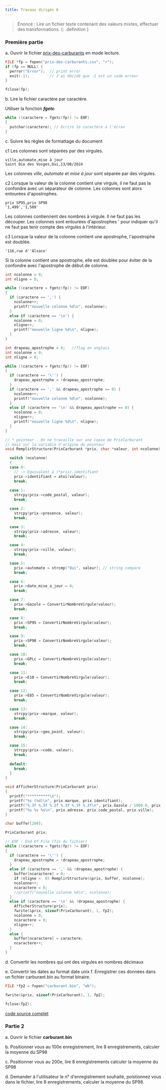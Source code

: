 ```yaml
---
title: Travaux dirigés 6
---
```


> Énoncé : Lire un fichier texte contenant des valeurs mixtes, effectuer des transformations.
{: .definition }

### Première partie

a. Ouvrir le fichier [prix-des-carburants](prix-des-carburants.csv) en mode lecture.

```c
FILE *fp = fopen("prix-des-carburants.csv", "r");
if (fp == NULL) {
  perror("Error");  // print error
  exit(-1);         // J'ai décidé que -1 est un code erreur
}

fclose(fp);
```

b. Lire le fichier caractère par caractère.

Utiliser la fonction ***fgetc***

```c
while ((caractere = fgetc(fp)) != EOF) 
{
  putchar(caractere); // Ecrire le caractère à l'écran
}
```

c. Suivre les règles de formattage du document

c1 Les colonnes sont séparées par des virgules. 

```
ville,automate,mise à jour
Saint Die des Vosges,Oui,13/08/2024
```

Les colonnes _ville_, _automate_ et _mise à jour_ sont séparée par des virgules.

c2 Lorsque la valeur de la colonne contient une virgule, il ne faut pas la confondre avec un séparateur de colonne. Les colonnes sont alors entourées d'apostrophes.

```
prix SP95,prix SP98
'1,499','1,509'
```

Les colonnes contiennent des nombres à virgule. Il ne faut pas les découper. Les colonnes sont entourées d'apostrophes ' pour indiquer qu'il ne faut pas tenir compte des virgules à l'intérieur.

c3 Lorsque la valeur de la colonne contient une apostrophe, l'apostrophe est doublée.

```
'116,rue d''Alsace'
```

Si la colonne contient une apostrophe, elle est doublée pour éviter de la confondre avec l'apostrophe de début de colonne.

```c
int ncolonne = 0;
int nligne = 0;

while ((caractere = fgetc(fp)) != EOF) 
{
  if (caractere == ',') {
    ncolonne++;
    printf("nouvelle colonne %d\n", ncolonne);
  } 
  else if (caractere == '\n') {
    ncolonne = 0;
    nligne++;
    printf("nouvelle ligne %d\n", nligne);
  }  
}
```


```c
int drapeau_apostrophe = 0;   //flag en anglais
int ncolonne = 0;
int nligne = 0;

while ((caractere = fgetc(fp)) != EOF) 
{
  if (caractere == '\'') {
    drapeau_apostrophe = !drapeau_apostrophe;
  }
  if (caractere == ',' && drapeau_apostrophe == 0) {
    ncolonne++;
    printf("nouvelle colonne %d\n", ncolonne);
  } 
  else if (caractere == '\n' && drapeau_apostrophe == 0) {
    ncolonne = 0;
    nligne++;
    printf("nouvelle ligne %d\n", nligne);
  }  
}
```

```c
// * pointeur . On ne travaille sur une copie de PrixCarburant
// mais sur la variable d'origine du pointeur
void RemplirStructure(PrixCarburant *prix, char *valeur, int ncolonne) {

  switch (ncolonne)
  {
  case 0:
    // -> Equivalent à (*prix).identifiant
    prix->identifiant = atoi(valeur);
    break;
  
  case 1:
    strcpy(prix->code_postal, valeur);
    break;

  case 2:
    strcpy(prix->presence, valeur);
    break;

  case 3:
    strcpy(prix->adresse, valeur);
    break;

  case 4:
    strcpy(prix->ville, valeur);
    break;

  case 5:
    prix->automate = strcmp("Oui", valeur); // string compare
    break;

  case 6:
    prix->date_mise_a_jour = 0;
    break;

  case 7:
    prix->Gazole = ConvertirNombreVirgule(valeur);
    break;

  case 8:
    prix->SP95 = ConvertirNombreVirgule(valeur);
    break;

  case 9:
    prix->SP98 = ConvertirNombreVirgule(valeur);
    break;

  case 10:
    prix->GPLc = ConvertirNombreVirgule(valeur);
    break;

  case 11:
    prix->E10 = ConvertirNombreVirgule(valeur);
    break;

  case 12:
    prix->E85 = ConvertirNombreVirgule(valeur);
    break;

  case 13:
    strcpy(prix->marque, valeur);
    break;  

  case 14:
    strcpy(prix->geo_point, valeur);
    break;

  case 15:
    strcpy(prix->code, valeur);
    break;
  
  default:
    break;
  }
}
```

```c
void AfficherStructure(PrixCarburant prix) 
{
  printf("**********\n");
  printf("%s (%d)\n", prix.marque, prix.identifiant);
  printf("%.3f %.3f %.3f %.3f %.3f %.3f\n", prix.Gazole / 1000.0, prix.SP95 / 1000.0, prix.SP98 / 1000.0, prix.GPLc / 1000.0, prix.E10 / 1000.0, prix.E85 / 1000.0);
  printf("%s %s %s\n", prix.adresse, prix.code_postal, prix.ville);
}
```

```c
char buffer[200];

PrixCarburant prix;

// EOF : End Of File (fin du fichier)
while ((caractere = fgetc(fp)) != EOF) 
{
  if (caractere == '\'') {
    drapeau_apostrophe = !drapeau_apostrophe;
  }
  else if (caractere == ',' && !drapeau_apostrophe) {
    buffer[ncaractere] = 0;
    if (nligne >  0) RemplirStructure(&prix, buffer, ncolonne);
    ncolonne++;
    ncaractere = 0;
    //printf("nouvelle colonne %d\n", ncolonne);
  } 
  else if (caractere == '\n' && !drapeau_apostrophe) {
    AfficherStructure(prix);
    fwrite(&prix, sizeof(PrixCarburant), 1, fp2);
    ncolonne = 0;
    ncaractere = 0;
    nligne++;
  } 
  else {
    buffer[ncaractere] = caractere;
    ncaractere++;
  } 
}
```

d. Convertir les nombres qui ont des virgules en nombres décimaux

e. Convertir les dates au format date unix
f. Enregistrer ces données dans un fichier carburant.bin au format binaire.

```c
FILE *fp2 = fopen("carburant.bin", "wb");

fwrite(&prix, sizeof(PrixCarburant), 1, fp2);

fclose(fp2);
```

[code source complet](td6a.1.c)

### Partie 2

a. Ouvrir le fichier **carburant.bin**

b. Positionner vous au 100e enregistrement, lire 8 enregistrements, calculer la moyenne du SP98

c. Positionner vous au 200e, lire 8 enregistrements calculer la moyenne du SP98

d. Demander à l'utilisateur le n° d'enregistrement souhaité, poistionnez vous dans le fichier, lire 8 enregistrements, calculer la moyenne du SP98.
